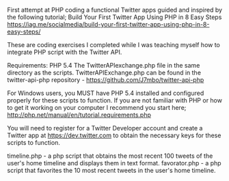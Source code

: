 First attempt at PHP coding a functional Twitter apps guided and inspired by the following tutorial; Build Your First Twitter App Using PHP in 8 Easy Steps https://iag.me/socialmedia/build-your-first-twitter-app-using-php-in-8-easy-steps/

These are coding exercises I completed while I was teaching myself how to integrate PHP script with the Twitter API.

Requirements:
PHP 5.4
The TwitterAPIexchange.php file in the same directory as the scripts. TwitterAPIExchange.php can be found in the twitter-api-php repository - https://github.com/J7mbo/twitter-api-php

For Windows users, you MUST have PHP 5.4 installed and configured properly for these scripts to function. If you are not familiar with PHP or how to get it working on your computer I recommend you start here; http://php.net/manual/en/tutorial.requirements.php

You will need to register for a Twitter Developer account and create a Twitter app at https://dev.twitter.com to obtain the necessary keys for these scripts to function.



timeline.php - a php script that obtains the most recent 100 tweets of the user's home timeline and displays them in text format.
favorator.php - a php script that favorites the 10 most recent tweets in the user's home timeline. 
